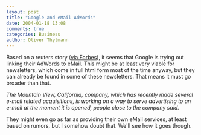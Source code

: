 ```yaml
---
layout: post
title: "Google and eMail AdWords"
date: 2004-01-18 13:08
comments: true
categories: Business
author: Oliver Thylmann
---
```



Based on a reuters story ([via Forbes](http://www.forbes.com/technology/newswire/2004/01/16/rtr1215458.html)), it seems that Google is trying out linking their AdWords to eMail. This might be at least very viable for newsletters, which come in full html form most of the time anyway, but they can already be found in some of these newsletters. That means it must go broader than that. 

*The Mountain View, California, company, which has recently made several e-mail related acquisitions, is working on a way to serve advertising to an e-mail at the moment it is opened, people close to the company said.*

They might even go as far as providing their own eMail services, at least based on rumors, but I somehow doubt that. We'll see how it goes though.


